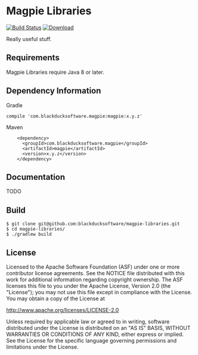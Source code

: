 # Magpie Libraries

[![Build Status](https://travis-ci.org/blackducksoftware/magpie-libraries.svg?branch=master)](https://travis-ci.org/blackducksoftware/magpie-libraries)
[![Download](https://api.bintray.com/packages/bds/oss/magpie-libraries/images/download.svg)](https://bintray.com/bds/oss/magpie-libraries/_latestVersion)

Really useful stuff.

## Requirements

Magpie Libraries require Java 8 or later.

## Dependency Information

Gradle
````
compile 'com.blackducksoftware.magpie:magpie:x.y.z'
````

Maven
````
    <dependency>
      <groupId>com.blackducksoftware.magpie</groupId>
      <artifactId>magpie</artifactId>
      <version>x.y.z</version>
    </dependency>
````

## Documentation

TODO

## Build

````
$ git clone git@github.com:blackducksoftware/magpie-libraries.git
$ cd magpie-libraries/
$ ./gradlew build
````

## License

Licensed to the Apache Software Foundation (ASF) under one
or more contributor license agreements.  See the NOTICE file
distributed with this work for additional information
regarding copyright ownership.  The ASF licenses this file
to you under the Apache License, Version 2.0 (the
"License"); you may not use this file except in compliance
with the License.  You may obtain a copy of the License at

  http://www.apache.org/licenses/LICENSE-2.0

Unless required by applicable law or agreed to in writing,
software distributed under the License is distributed on an
"AS IS" BASIS, WITHOUT WARRANTIES OR CONDITIONS OF ANY
KIND, either express or implied.  See the License for the
specific language governing permissions and limitations
under the License.

